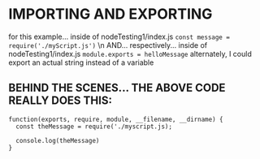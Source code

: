 # IMPORTING AND EXPORTING

for this example... inside of nodeTesting1/index.js
  `const message = require('./myScript.js')`
\n AND... respectively... inside of nodeTesting1/index.js
  `module.exports = helloMessage`
  alternately, I could export an actual string instead of a variable

## BEHIND THE SCENES... THE ABOVE CODE REALLY DOES THIS:

```
function(exports, require, module, __filename, __dirname) {
  const theMessage = require('./myscript.js);

  console.log(theMessage)
}
```
